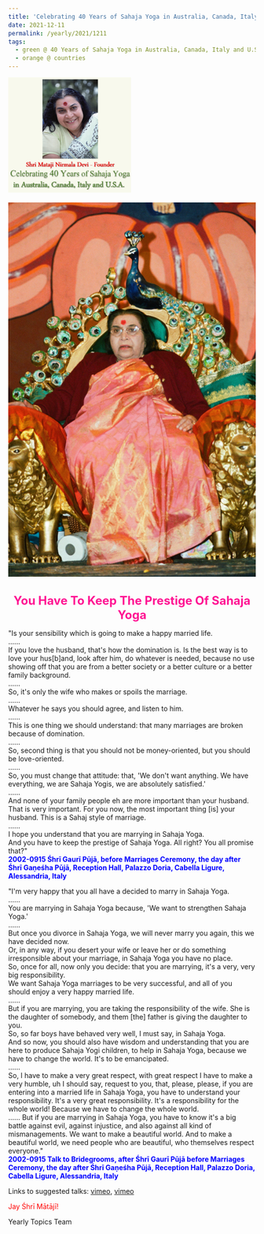 ```yaml
---
title: 'Celebrating 40 Years of Sahaja Yoga in Australia, Canada, Italy and U.S.A. and its Culture, Post 43'
date: 2021-12-11
permalink: /yearly/2021/1211
tags:
  - green @ 40 Years of Sahaja Yoga in Australia, Canada, Italy and U.S.A. and its Culture
  - orange @ countries
---
```


<div style="text-align: left"><img src="/images/Celebrating40YearsSahajaYoga.png" width="250" /></div><br>

<div style="text-align: center"><img src="/images/image857_Photo_credit_Michael_Markl.png" /></div>

<br>
<p style="color:DeepPink; text-align:center">
<font size="+2"><b>You Have To Keep The Prestige Of Sahaja Yoga</b><br></font>
</p>

<p>
"Is your sensibility which is going to make a happy married life.<br>
......<br>
If you love the husband, that's how the domination is. Is the best way is to love your hus[b]and, look after him, do whatever is needed, because no use showing off that you are from a better society or a better culture or a better family background.<br>
......<br>
So, it's only the wife who makes or spoils the marriage.<br>
......<br>
Whatever he says you should agree, and listen to him.<br>
......<br>
This is one thing we should understand: that many marriages are broken because of domination.<br>
......<br>
So, second thing is that you should not be money-oriented, but you should be love-oriented.<br>
......<br>
So, you must change that attitude: that, 'We don't want anything. We have everything, we are Sahaja Yogis, we are absolutely satisfied.'<br>
......<br>
And none of your family people eh are more important than your husband. That is very important. For you now, the most important thing [is] your husband. This is a Sahaj style of marriage.<br>
......<br>
I hope you understand that you are marrying in Sahaja Yoga.<br>
And you have to keep the prestige of Sahaja Yoga. All right? You all promise that?"<br>
<font color="blue"><b>2002-0915 Śhrī Gaurī Pūjā, before Marriages Ceremony, the day after Śhrī Gaṇeśha Pūjā, Reception Hall, Palazzo Doria, Cabella Ligure, Alessandria, Italy</b></font><br>
</p>

<p>
"I'm very happy that you all have a decided to marry in Sahaja Yoga.<br>
......<br>
You are marrying in Sahaja Yoga because, 'We want to strengthen Sahaja Yoga.'<br>
......<br>
But once you divorce in Sahaja Yoga, we will never marry you again, this we have decided now.<br>
Or, in any way, if you desert your wife or leave her or do something irresponsible about your marriage, in Sahaja Yoga you have no place.<br> 
So, once for all, now only you decide: that you are marrying, it's a very, very big responsibility.<br>
We want Sahaja Yoga marriages to be very successful, and all of you should enjoy a very happy married life.<br>
......<br>
But if you are marrying, you are taking the responsibility of the wife. She is the daughter of somebody, and them [the] father is giving the daughter to you.<br>
So, so far boys have behaved very well, I must say, in Sahaja Yoga.<br>
And so now, you should also have wisdom and understanding that you are here to produce Sahaja Yogi children, to help in Sahaja Yoga, because we have to change the world. It's to be emancipated.<br>
......<br>
So, I have to make a very great respect, with great respect I have to make a very humble, uh I should say, request to you, that, please, please, if you are entering into a married life in Sahaja Yoga, you have to understand your responsibility. It's a very great responsibility. It's a responsibility for the whole world! Because we have to change the whole world.<br>
......
But if you are marrying in Sahaja Yoga, you have to know it's a big battle against evil, against injustice, and also against all kind of mismanagements. We want to make a beautiful world. And to make a beautiful world, we need people who are beautiful, who themselves respect everyone."<br>
<font color="blue"><b>2002-0915 Talk to Bridegrooms, after Śhrī Gaurī Pūjā before Marriages Ceremony, the day after Śhrī Gaṇeśha Pūjā, Reception Hall, Palazzo Doria, Cabella Ligure, Alessandria, Italy</b></font><br>
</p>

Links to suggested talks: <a href="https://vimeo.com/28560708"> vimeo</a>, <a href="https://vimeo.com/28565579"> vimeo</a><br>

<p style="color:red;">Jay Śhrī Mātājī!<br></p>

Yearly Topics Team